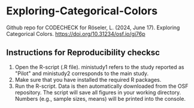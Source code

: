 # Exploring-Categorical-Colors

Github repo for CODECHECK for Röseler, L. (2024, June 17). Exploring Categorical Colors. <https://doi.org/10.31234/osf.io/gj76p>

## Instructions for Reproducibility checksc

1.  Open the R-script (.R file). ministudy1 refers to the study reported as "Pilot" and ministudy2 corresponds to the main study.
2.  Make sure that you have installed the required R packages.
3.  Run the R-script. Data is then automatically downloaded from the OSF repository. The script will save all figures in your working directory. Numbers (e.g., sample sizes, means) will be printed into the console.
